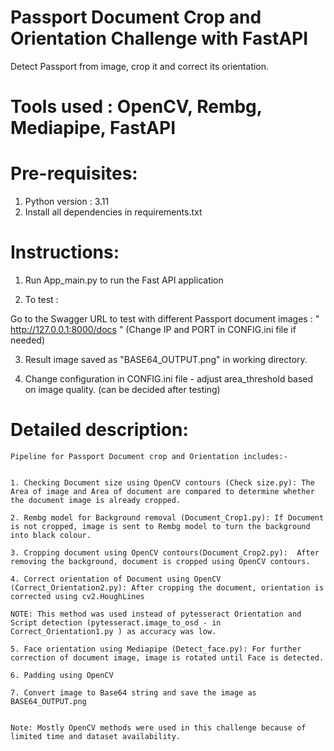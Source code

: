 # Passport Document Crop and Orientation Challenge with FastAPI
Detect Passport from image, crop it and correct its orientation.


# Tools used :  OpenCV, Rembg, Mediapipe, FastAPI

# Pre-requisites:
1. Python version : 3.11
2. Install all dependencies in requirements.txt

# Instructions:

1. Run App_main.py to run the Fast API application

2. To test :

Go to the Swagger URL to test with different Passport document images : " http://127.0.0.1:8000/docs " (Change IP and PORT in CONFIG.ini file if needed)


3. Result image saved as "BASE64_OUTPUT.png" in working directory.

4. Change configuration in CONFIG.ini file - adjust area_threshold based on image quality. (can be decided after testing)



# Detailed description: 


    Pipeline for Passport Document crop and Orientation includes:-


    1. Checking Document size using OpenCV contours (Check size.py): The Area of image and Area of document are compared to determine whether the document image is already cropped.

    2. Rembg model for Background removal (Document_Crop1.py): If Document is not cropped, image is sent to Rembg model to turn the background into black colour.

    3. Cropping document using OpenCV contours(Document_Crop2.py):  After removing the background, document is cropped using OpenCV contours.

    4. Correct orientation of Document using OpenCV (Correct_Orientation2.py): After cropping the document, orientation is corrected using cv2.HoughLines

    NOTE: This method was used instead of pytesseract Orientation and Script detection (pytesseract.image_to_osd - in Correct_Orientation1.py ) as accuracy was low.

    5. Face orientation using Mediapipe (Detect_face.py): For further correction of document image, image is rotated until Face is detected.

    6. Padding using OpenCV

    7. Convert image to Base64 string and save the image as BASE64_OUTPUT.png


    Note: Mostly OpenCV methods were used in this challenge because of limited time and dataset availability.

    














